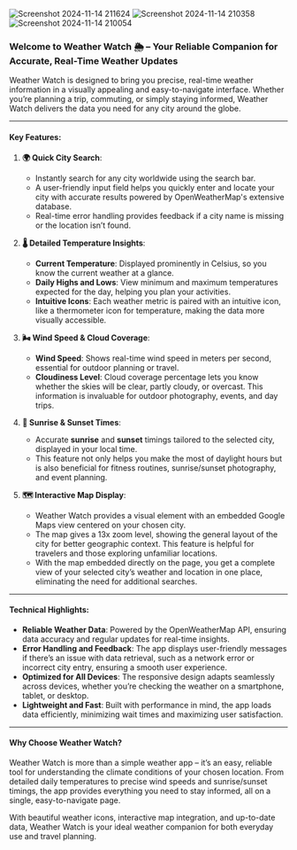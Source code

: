 ![Screenshot 2024-11-14 211624](https://github.com/user-attachments/assets/ad503f93-2e9b-4b24-82c9-099a95797e4c)
![Screenshot 2024-11-14 210358](https://github.com/user-attachments/assets/d76e5646-b20f-4d34-b5c1-149d4999c501)
![Screenshot 2024-11-14 210054](https://github.com/user-attachments/assets/2e6db0d5-f1ed-45fe-9dd7-ea20620c4353)



### Welcome to Weather Watch 🌦️ – Your Reliable Companion for Accurate, Real-Time Weather Updates

Weather Watch is designed to bring you precise, real-time weather information in a visually appealing and easy-to-navigate interface. Whether you’re planning a trip, commuting, or simply staying informed, Weather Watch delivers the data you need for any city around the globe.

---

#### Key Features:

1. **🌍 Quick City Search**:
   - Instantly search for any city worldwide using the search bar.
   - A user-friendly input field helps you quickly enter and locate your city with accurate results powered by OpenWeatherMap's extensive database.
   - Real-time error handling provides feedback if a city name is missing or the location isn’t found.

2. **🌡️ Detailed Temperature Insights**:
   - **Current Temperature**: Displayed prominently in Celsius, so you know the current weather at a glance.
   - **Daily Highs and Lows**: View minimum and maximum temperatures expected for the day, helping you plan your activities.
   - **Intuitive Icons**: Each weather metric is paired with an intuitive icon, like a thermometer icon for temperature, making the data more visually accessible.

3. **🌬️ Wind Speed & Cloud Coverage**:
   - **Wind Speed**: Shows real-time wind speed in meters per second, essential for outdoor planning or travel.
   - **Cloudiness Level**: Cloud coverage percentage lets you know whether the skies will be clear, partly cloudy, or overcast. This information is invaluable for outdoor photography, events, and day trips.

4. **🌅 Sunrise & Sunset Times**:
   - Accurate **sunrise** and **sunset** timings tailored to the selected city, displayed in your local time.
   - This feature not only helps you make the most of daylight hours but is also beneficial for fitness routines, sunrise/sunset photography, and event planning.

5. **🗺️ Interactive Map Display**:
   - Weather Watch provides a visual element with an embedded Google Maps view centered on your chosen city.
   - The map gives a 13x zoom level, showing the general layout of the city for better geographic context. This feature is helpful for travelers and those exploring unfamiliar locations.
   - With the map embedded directly on the page, you get a complete view of your selected city’s weather and location in one place, eliminating the need for additional searches.

---

#### Technical Highlights:

- **Reliable Weather Data**: Powered by the OpenWeatherMap API, ensuring data accuracy and regular updates for real-time insights.
- **Error Handling and Feedback**: The app displays user-friendly messages if there’s an issue with data retrieval, such as a network error or incorrect city entry, ensuring a smooth user experience.
- **Optimized for All Devices**: The responsive design adapts seamlessly across devices, whether you’re checking the weather on a smartphone, tablet, or desktop.
- **Lightweight and Fast**: Built with performance in mind, the app loads data efficiently, minimizing wait times and maximizing user satisfaction.

---

#### Why Choose Weather Watch?

Weather Watch is more than a simple weather app – it’s an easy, reliable tool for understanding the climate conditions of your chosen location. From detailed daily temperatures to precise wind speeds and sunrise/sunset timings, the app provides everything you need to stay informed, all on a single, easy-to-navigate page. 

With beautiful weather icons, interactive map integration, and up-to-date data, Weather Watch is your ideal weather companion for both everyday use and travel planning.

